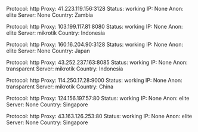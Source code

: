 Protocol: http
Proxy: 41.223.119.156:3128
Status: working
IP: None
Anon: elite
Server: None
Country: Zambia

Protocol: http
Proxy: 103.199.117.81:8080
Status: working
IP: None
Anon: elite
Server: mikrotik
Country: Indonesia

Protocol: http
Proxy: 160.16.204.90:3128
Status: working
IP: None
Anon: elite
Server: None
Country: Japan

Protocol: http
Proxy: 43.252.237.163:8085
Status: working
IP: None
Anon: transparent
Server: mikrotik
Country: Indonesia

Protocol: http
Proxy: 114.250.17.28:9000
Status: working
IP: None
Anon: transparent
Server: mikrotik
Country: China

Protocol: http
Proxy: 124.156.197.57:80
Status: working
IP: None
Anon: elite
Server: None
Country: Singapore

Protocol: http
Proxy: 43.163.126.253:80
Status: working
IP: None
Anon: elite
Server: None
Country: Singapore

